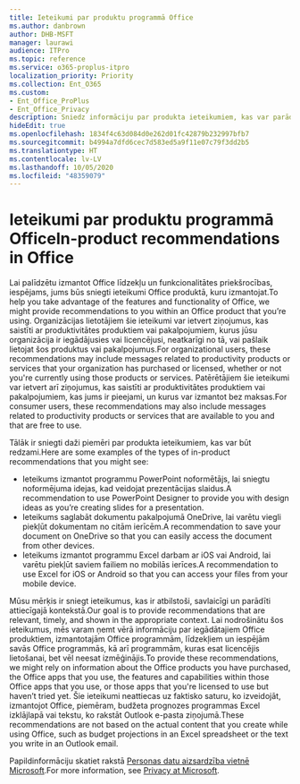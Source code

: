 ```yaml
---
title: Ieteikumi par produktu programmā Office
ms.author: danbrown
author: DHB-MSFT
manager: laurawi
audience: ITPro
ms.topic: reference
ms.service: o365-proplus-itpro
localization_priority: Priority
ms.collection: Ent_O365
ms.custom:
- Ent_Office_ProPlus
- Ent_Office_Privacy
description: Sniedz informāciju par produkta ieteikumiem, kas var parādīties, lietojot Office.
hideEdit: true
ms.openlocfilehash: 1834f4c63d084d0e262d01fc42879b232997bfb7
ms.sourcegitcommit: b4994a7dfd6cec7d583ed5a9f11e07c79f3dd2b5
ms.translationtype: HT
ms.contentlocale: lv-LV
ms.lasthandoff: 10/05/2020
ms.locfileid: "48359079"
---
```

# <a name="in-product-recommendations-in-office"></a><span data-ttu-id="cc37a-103">Ieteikumi par produktu programmā Office</span><span class="sxs-lookup"><span data-stu-id="cc37a-103">In-product recommendations in Office</span></span>

<span data-ttu-id="cc37a-104">Lai palīdzētu izmantot Office līdzekļu un funkcionalitātes priekšrocības, iespējams, jums būs sniegti ieteikumi Office produktā, kuru izmantojat.</span><span class="sxs-lookup"><span data-stu-id="cc37a-104">To help you take advantage of the features and functionality of Office, we might provide recommendations to you within an Office product that you’re using.</span></span> <span data-ttu-id="cc37a-105">Organizācijas lietotājiem šie ieteikumi var ietvert ziņojumus, kas saistīti ar produktivitātes produktiem vai pakalpojumiem, kurus jūsu organizācija ir iegādājusies vai licencējusi, neatkarīgi no tā, vai pašlaik lietojat šos produktus vai pakalpojumus.</span><span class="sxs-lookup"><span data-stu-id="cc37a-105">For organizational users, these recommendations may include messages related to productivity products or services that your organization has purchased or licensed, whether or not you're currently using those products or services.</span></span> <span data-ttu-id="cc37a-106">Patērētājiem šie ieteikumi var ietvert arī ziņojumus, kas saistīti ar produktivitātes produktiem vai pakalpojumiem, kas jums ir pieejami, un kurus var izmantot bez maksas.</span><span class="sxs-lookup"><span data-stu-id="cc37a-106">For consumer users, these recommendations may also include messages related to productivity products or services that are available to you and that are free to use.</span></span>

<span data-ttu-id="cc37a-107">Tālāk ir sniegti daži piemēri par produkta ieteikumiem, kas var būt redzami.</span><span class="sxs-lookup"><span data-stu-id="cc37a-107">Here are some examples of the types of in-product recommendations that you might see:</span></span>

- <span data-ttu-id="cc37a-108">Ieteikums izmantot programmu PowerPoint noformētājs, lai sniegtu noformējuma idejas, kad veidojat prezentācijas slaidus.</span><span class="sxs-lookup"><span data-stu-id="cc37a-108">A recommendation to use PowerPoint Designer to provide you with design ideas as you’re creating slides for a presentation.</span></span>
- <span data-ttu-id="cc37a-109">Ieteikums saglabāt dokumentu pakalpojumā OneDrive, lai varētu viegli piekļūt dokumentam no citām ierīcēm.</span><span class="sxs-lookup"><span data-stu-id="cc37a-109">A recommendation to save your document on OneDrive so that you can easily access the document from other devices.</span></span>
- <span data-ttu-id="cc37a-110">Ieteikums izmantot programmu Excel darbam ar iOS vai Android, lai varētu piekļūt saviem failiem no mobilās ierīces.</span><span class="sxs-lookup"><span data-stu-id="cc37a-110">A recommendation to use Excel for iOS or Android so that you can access your files from your mobile device.</span></span>

<span data-ttu-id="cc37a-111">Mūsu mērķis ir sniegt ieteikumus, kas ir atbilstoši, savlaicīgi un parādīti attiecīgajā kontekstā.</span><span class="sxs-lookup"><span data-stu-id="cc37a-111">Our goal is to provide recommendations that are relevant, timely, and shown in the appropriate context.</span></span> <span data-ttu-id="cc37a-112">Lai nodrošinātu šos ieteikumus, mēs varam ņemt vērā informāciju par iegādātajiem Office produktiem, izmantotajām Office programmām, līdzekļiem un iespējām savās Office programmās, kā arī programmām, kuras esat licencējis lietošanai, bet vēl neesat izmēģinājis.</span><span class="sxs-lookup"><span data-stu-id="cc37a-112">To provide these recommendations, we might rely on information about the Office products you have purchased, the Office apps that you use, the features and capabilities within those Office apps that you use, or those apps that you're licensed to use but haven’t tried yet.</span></span> <span data-ttu-id="cc37a-113">Šie ieteikumi neattiecas uz faktisko saturu, ko izveidojāt, izmantojot Office, piemēram, budžeta prognozes programmas Excel izklājlapā vai tekstu, ko rakstāt Outlook e-pasta ziņojumā.</span><span class="sxs-lookup"><span data-stu-id="cc37a-113">These recommendations are not based on the actual content that you create while using Office, such as budget projections in an Excel spreadsheet or the text you write in an Outlook email.</span></span>

<span data-ttu-id="cc37a-114">Papildinformāciju skatiet rakstā [Personas datu aizsardzība vietnē Microsoft](https://privacy.microsoft.com/).</span><span class="sxs-lookup"><span data-stu-id="cc37a-114">For more information, see [Privacy at Microsoft](https://privacy.microsoft.com/).</span></span>